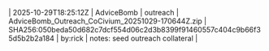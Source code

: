 | 2025-10-29T18:25:12Z | AdviceBomb | outreach | AdviceBomb_Outreach_CoCivium_20251029-170644Z.zip | SHA256:050beda50d682c7dcf554d06c2d3b8399f91460557c404c9b66f35d5b2b2a184 | by:rick | notes: seed outreach collateral |
